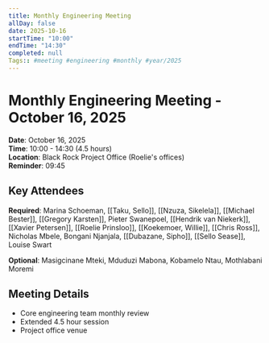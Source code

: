 ```yaml
---
title: Monthly Engineering Meeting
allDay: false
date: 2025-10-16
startTime: "10:00"
endTime: "14:30"
completed: null
Tags:: #meeting #engineering #monthly #year/2025
---
```


# Monthly Engineering Meeting - October 16, 2025

**Date**: October 16, 2025  
**Time**: 10:00 - 14:30 (4.5 hours)  
**Location**: Black Rock Project Office (Roelie's offices)  
**Reminder**: 09:45

## Key Attendees
**Required**: Marina Schoeman, [[Taku, Sello]], [[Nzuza, Sikelela]], [[Michael Bester]], [[Gregory Karsten]], Pieter Swanepoel, [[Hendrik van Niekerk]], [[Xavier Petersen]], [[Roelie Prinsloo]], [[Koekemoer, Willie]], [[Chris Ross]], Nicholas Mbele, Bongani Njanjala, [[Dubazane, Sipho]], [[Sello Sease]], Louise Swart

**Optional**: Masigcinane Mteki, Mduduzi Mabona, Kobamelo Ntau, Mothlabani Moremi

## Meeting Details
- Core engineering team monthly review
- Extended 4.5 hour session
- Project office venue
